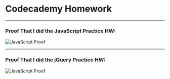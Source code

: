 # Codecademy Homework
---

### Proof That I did the JavaScript Practice HW: ###
![JavaScript Proof](https://i.imgur.com/A0QvdNY.png)

----------

### Proof That I did the jQuery Practice HW: ###
![JavaScript Proof](https://i.imgur.com/q1MonYb.png)